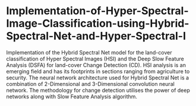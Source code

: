 # Implementation-of-Hyper-Spectral-Image-Classification-using-Hybrid-Spectral-Net-and-Hyper-Spectral-I

Implementation of the Hybrid Spectral Net model for the land-cover classification of Hyper Spectral Images (HSI) and the Deep Slow Feature Analysis (DSFA) for land-cover Change Detection (CD). HSI analysis is an emerging field and has its footprints in sections ranging from agriculture to security. 
The neural network architecture used for Hybrid Spectral Net is a combination of 2-Dimensional and 3-Dimensional convolution neural network. The methodology for change detection utilises the power of deep networks along with Slow Feature Analysis algorithm.
